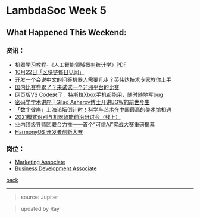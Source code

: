 # LambdaSoc Week 5

## What Happened This Weekend:

### 资讯：

 - [机器学习教程-《人工智能领域概率统计学》PDF](https://mp.weixin.qq.com/s/cjiCTykhGJiqklee2PvHjA)
 - [10月22日「区块链每日见闻」](https://mp.weixin.qq.com/s/85icFHd38CFrSUHnP1QntA)
 - [开发一个会说中文的问答机器人需要几步？英伟达技术专家教你上手](https://mp.weixin.qq.com/s/oDGZPjzgm2S9R1rjQwEgzQ)
 - [国内比赛卷累了？来试试一个非洲平台的比赛](https://mp.weixin.qq.com/s/XWzfNeCM1id9KXpIjd6sFw)
 - [网页版VS Code来了，特斯拉Xbox手机都能用，随时随地写bug](https://mp.weixin.qq.com/s/Xji0PfGAST3tUer5w3IZxw)
 - [密码学学术讲座 | Gilad Asharov博士开讲BGW的前世今生](https://mp.weixin.qq.com/s/YWh-JCIZVtJdPeHlXCliOA)
 - [「数字彼岸」上海论坛倒计时！科学与艺术在中国最高的美术馆相遇](https://mp.weixin.qq.com/s/iEvP5wbIPasHbDPxeCpK7w)
 - [2021模式识别与机器智能前沿研讨会（线上）](https://mp.weixin.qq.com/s/3EpB5kJQKMT2H_TqB0j3BQ)
 - [业内顶级导师团联合力推——首个“可信AI”实战大赛重磅揭幕](https://mp.weixin.qq.com/s/5y7n0_yDiOv9as0_IgHt8g)
 - [HarmonyOS 开发者创新大赛](img/1025_week5end.jpg)

### 岗位：

 - [Marketing Associate](https://jobs.perp.fi/marketing-associate)
 - [Business Development Associate](https://jobs.perp.fi/biz-dev)

[back](../newsletter.html)

***

> source: Jupiter

> updated by Ray